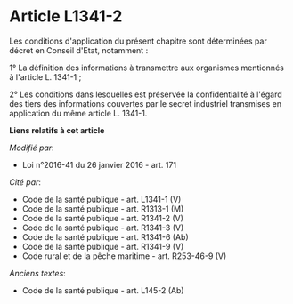 # Article L1341-2

Les conditions d'application du présent chapitre sont déterminées par décret en Conseil d'Etat, notamment : 

1° La définition des informations à transmettre aux organismes mentionnés à l'article L. 1341-1 ; 

2° Les conditions dans lesquelles est préservée la confidentialité à l'égard des tiers des informations couvertes par le
secret industriel transmises en application du même article L. 1341-1.

**Liens relatifs à cet article**

_Modifié par_:

  - Loi n°2016-41 du 26 janvier 2016 - art. 171

_Cité par_:

  - Code de la santé publique - art. L1341-1 (V)
  - Code de la santé publique - art. R1313-1 (M)
  - Code de la santé publique - art. R1341-2 (V)
  - Code de la santé publique - art. R1341-3 (V)
  - Code de la santé publique - art. R1341-6 (Ab)
  - Code de la santé publique - art. R1341-9 (V)
  - Code rural et de la pêche maritime - art. R253-46-9 (V)

_Anciens textes_:

  - Code de la santé publique - art. L145-2 (Ab)
